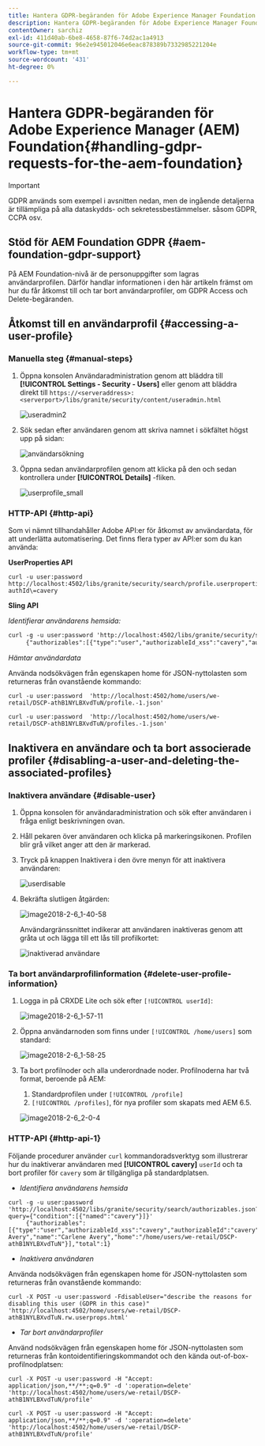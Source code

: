 ```yaml
---
title: Hantera GDPR-begäranden för Adobe Experience Manager Foundation
description: Hantera GDPR-begäranden för Adobe Experience Manager Foundation
contentOwner: sarchiz
exl-id: 411d40ab-6be8-4658-87f6-74d2ac1a4913
source-git-commit: 96e2e945012046e6eac878389b7332985221204e
workflow-type: tm+mt
source-wordcount: '431'
ht-degree: 0%

---
```


# Hantera GDPR-begäranden för Adobe Experience Manager (AEM) Foundation{#handling-gdpr-requests-for-the-aem-foundation}

>[!IMPORTANT]
>
>GDPR används som exempel i avsnitten nedan, men de ingående detaljerna är tillämpliga på alla dataskydds- och sekretessbestämmelser. såsom GDPR, CCPA osv.

## Stöd för AEM Foundation GDPR {#aem-foundation-gdpr-support}

På AEM Foundation-nivå är de personuppgifter som lagras användarprofilen. Därför handlar informationen i den här artikeln främst om hur du får åtkomst till och tar bort användarprofiler, om GDPR Access och Delete-begäranden.

## Åtkomst till en användarprofil {#accessing-a-user-profile}

### Manuella steg {#manual-steps}

1. Öppna konsolen Användaradministration genom att bläddra till **[!UICONTROL Settings - Security - Users]** eller genom att bläddra direkt till `https://<serveraddress>:<serverport>/libs/granite/security/content/useradmin.html`

   ![useradmin2](assets/useradmin2.png)

1. Sök sedan efter användaren genom att skriva namnet i sökfältet högst upp på sidan:

   ![användarsökning](assets/usersearch.png)

1. Öppna sedan användarprofilen genom att klicka på den och sedan kontrollera under **[!UICONTROL Details]** -fliken.

   ![userprofile_small](assets/userprofile_small.png)

### HTTP-API {#http-api}

Som vi nämnt tillhandahåller Adobe API:er för åtkomst av användardata, för att underlätta automatisering. Det finns flera typer av API:er som du kan använda:

**UserProperties API**

```shell
curl -u user:password http://localhost:4502/libs/granite/security/search/profile.userproperties.json\?authId\=cavery
```

**Sling API**

*Identifierar användarens hemsida:*

```xml
curl -g -u user:password 'http://localhost:4502/libs/granite/security/search/authorizables.json?query={"condition":[{"named":"cavery"}]}'
     {"authorizables":[{"type":"user","authorizableId_xss":"cavery","authorizableId":"cavery","name_xss":"Carlene Avery","name":"Carlene Avery","home":"/home/users/we-retail/DSCP-athB1NYLBXvdTuN"}],"total":1}
```

*Hämtar användardata*

Använda nodsökvägen från egenskapen home för JSON-nyttolasten som returneras från ovanstående kommando:

```shell
curl -u user:password  'http://localhost:4502/home/users/we-retail/DSCP-athB1NYLBXvdTuN/profile.-1.json'
```

```shell
curl -u user:password  'http://localhost:4502/home/users/we-retail/DSCP-athB1NYLBXvdTuN/profiles.-1.json'
```

## Inaktivera en användare och ta bort associerade profiler {#disabling-a-user-and-deleting-the-associated-profiles}

### Inaktivera användare {#disable-user}

1. Öppna konsolen för användaradministration och sök efter användaren i fråga enligt beskrivningen ovan.
1. Håll pekaren över användaren och klicka på markeringsikonen. Profilen blir grå vilket anger att den är markerad.

1. Tryck på knappen Inaktivera i den övre menyn för att inaktivera användaren:

   ![userdisable](assets/userdisable.png)

1. Bekräfta slutligen åtgärden:

   ![image2018-2-6_1-40-58](assets/image2018-2-6_1-40-58.png)

   Användargränssnittet indikerar att användaren inaktiveras genom att gråta ut och lägga till ett lås till profilkortet:

   ![inaktiverad användare](assets/disableduser.png)

### Ta bort användarprofilinformation {#delete-user-profile-information}

1. Logga in på CRXDE Lite och sök efter `[!UICONTROL userId]`:

   ![image2018-2-6_1-57-11](assets/image2018-2-6_1-57-11.png)

1. Öppna användarnoden som finns under `[!UICONTROL /home/users]` som standard:

   ![image2018-2-6_1-58-25](assets/image2018-2-6_1-58-25.png)

1. Ta bort profilnoder och alla underordnade noder. Profilnoderna har två format, beroende på AEM:

   1. Standardprofilen under `[!UICONTROL /profile]`
   1. `[!UICONTROL /profiles]`, för nya profiler som skapats med AEM 6.5.

   ![image2018-2-6_2-0-4](assets/image2018-2-6_2-0-4.png)

### HTTP-API {#http-api-1}

Följande procedurer använder `curl` kommandoradsverktyg som illustrerar hur du inaktiverar användaren med **[!UICONTROL cavery]** `userId` och ta bort profiler för `cavery` som är tillgängliga på standardplatsen.

* *Identifiera användarens hemsida*

```shell
curl -g -u user:password 'http://localhost:4502/libs/granite/security/search/authorizables.json?query={"condition":[{"named":"cavery"}]}'
     {"authorizables":[{"type":"user","authorizableId_xss":"cavery","authorizableId":"cavery","name_xss":"Carlene Avery","name":"Carlene Avery","home":"/home/users/we-retail/DSCP-athB1NYLBXvdTuN"}],"total":1}
```

* *Inaktivera användaren*

Använda nodsökvägen från egenskapen home för JSON-nyttolasten som returneras från ovanstående kommando:

```shell
curl -X POST -u user:password -FdisableUser="describe the reasons for disabling this user (GDPR in this case)" 'http://localhost:4502/home/users/we-retail/DSCP-athB1NYLBXvdTuN.rw.userprops.html'
```

* *Tar bort användarprofiler*

Använd nodsökvägen från egenskapen home för JSON-nyttolasten som returneras från kontoidentifieringskommandot och den kända out-of-box-profilnodplatsen:

```shell
curl -X POST -u user:password -H "Accept: application/json,**/**;q=0.9" -d ':operation=delete' 'http://localhost:4502/home/users/we-retail/DSCP-athB1NYLBXvdTuN/profile'
```

```shell
curl -X POST -u user:password -H "Accept: application/json,**/**;q=0.9" -d ':operation=delete' 'http://localhost:4502/home/users/we-retail/DSCP-athB1NYLBXvdTuN/profile'
```
